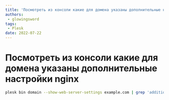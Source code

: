 ```yaml
---
title: 'Посмотреть из консоли какие для домена указаны дополнительные настройки  nginx'
authors: 
 - glowingsword
tags:
 - Plesk
date: 2022-07-22
---
```


# Посмотреть из консоли какие для домена указаны дополнительные настройки  nginx

```bash
plesk bin domain --show-web-server-settings example.com | grep 'additional nginx directives'
```